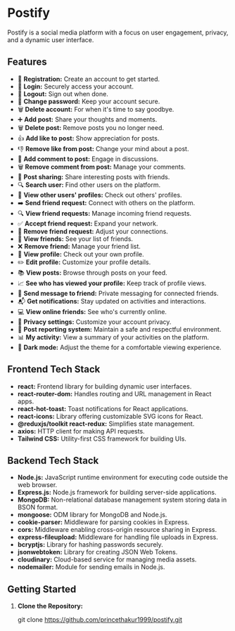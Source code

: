 
# Postify


Postify is a social media platform with a focus on user engagement, privacy, and a dynamic user interface.

## Features

- 📝 **Registration:** Create an account to get started.
- 🔑 **Login:** Securely access your account.
- 🚪 **Logout:** Sign out when done.
- 🔄 **Change password:** Keep your account secure.
- 🗑️ **Delete account:** For when it's time to say goodbye.
- ➕ **Add post:** Share your thoughts and moments.
- 🗑️ **Delete post:** Remove posts you no longer need.
- 👍 **Add like to post:** Show appreciation for posts.
- 👎 **Remove like from post:** Change your mind about a post.
- 💬 **Add comment to post:** Engage in discussions.
- 🗑️ **Remove comment from post:** Manage your comments.
- 🔄 **Post sharing:** Share interesting posts with friends.
- 🔍 **Search user:** Find other users on the platform.
- 👥 **View other users' profiles:** Check out others' profiles.
- ➡️ **Send friend request:** Connect with others on the platform.
- 🔍 **View friend requests:** Manage incoming friend requests.
- ✅ **Accept friend request:** Expand your network.
- 🚫 **Remove friend request:** Adjust your connections.
- 👥 **View friends:** See your list of friends.
- ❌ **Remove friend:** Manage your friend list.
- 👀 **View profile:** Check out your own profile.
- ✏️ **Edit profile:** Customize your profile details.
- 📚 **View posts:** Browse through posts on your feed.
- 📈 **See who has viewed your profile:** Keep track of profile views.
- 💬 **Send message to friend:** Private messaging for connected friends.
- 📬 **Get notifications:** Stay updated on activities and interactions.
- 💻 **View online friends:** See who's currently online.
- 🔐 **Privacy settings:** Customize your account privacy.
- 🚨 **Post reporting system:** Maintain a safe and respectful environment.
- 📊 **My activity:** View a summary of your activities on the platform.
- 🌙 **Dark mode:** Adjust the theme for a comfortable viewing experience.

## Frontend Tech Stack

- **react:** Frontend library for building dynamic user interfaces.
- **react-router-dom:** Handles routing and URL management in React apps.
- **react-hot-toast:** Toast notifications for React applications.
- **react-icons:** Library offering customizable SVG icons for React.
- **@reduxjs/toolkit react-redux:** Simplifies state management.
- **axios:** HTTP client for making API requests.
- **Tailwind CSS:** Utility-first CSS framework for building UIs.

## Backend Tech Stack

- **Node.js:** JavaScript runtime environment for executing code outside the web browser.
- **Express.js:** Node.js framework for building server-side applications.
- **MongoDB:** Non-relational database management system storing data in BSON format.
- **mongoose:** ODM library for MongoDB and Node.js.
- **cookie-parser:** Middleware for parsing cookies in Express.
- **cors:** Middleware enabling cross-origin resource sharing in Express.
- **express-fileupload:** Middleware for handling file uploads in Express.
- **bcryptjs:** Library for hashing passwords securely.
- **jsonwebtoken:** Library for creating JSON Web Tokens.
- **cloudinary:** Cloud-based service for managing media assets.
- **nodemailer:** Module for sending emails in Node.js.


## Getting Started

1. **Clone the Repository:**
   

   git clone https://github.com/princethakur1999/postify.git
 
